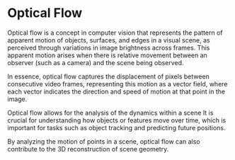 # Optical Flow

Optical flow is a concept in computer vision that represents the pattern of apparent motion of objects, surfaces, and edges in a visual scene, as perceived through variations in image brightness across frames.
This apparent motion arises when there is relative movement between an observer (such as a camera) and the scene being observed.

In essence, optical flow captures the displacement of pixels between consecutive video frames, representing this motion as a vector field, where each vector indicates the direction and speed of motion at that point in the image.

Optical flow allows for the analysis of the dynamics within a scene
It is crucial for understanding how objects or features move over time, which is important for tasks such as object tracking and predicting future positions.

By analyzing the motion of points in a scene, optical flow can also contribute to the 3D reconstruction of scene geometry.
